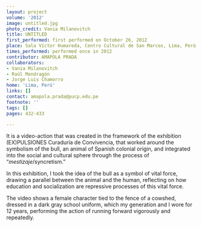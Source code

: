 ```yaml
---
layout: project
volume: '2012'
image: untitled.jpg
photo_credit: Vania Milanovitch
title: UNTITLED
first_performed: first performed on October 26, 2012
place: Sala Víctor Humareda, Centro Cultural de San Marcos, Lima, Perú
times_performed: performed once in 2012
contributor: AMAPOLA PRADA
collaborators:
- Vania Milanovitch
- Raúl Mondragón
- Jorge Luis Chamorro
home: 'Lima, Perú'
links: []
contact: amapola.prada@pucp.edu.pe
footnote: ''
tags: []
pages: 432-433

---
```


It is a video-action that was created in the framework of the exhibition (EX)PULSIONES Curaduría de Convivencia, that worked around the symbolism of the bull, an animal of Spanish colonial origin, and integrated into the social and cultural sphere through the process of “_mestizaje_/syncretism.”

In this exhibition, I took the idea of the bull as a symbol of vital force, drawing a parallel between the animal and the human, reflecting on how education and socialization are repressive processes of this vital force.

The video shows a female character tied to the fence of a cowshed, dressed in a dark gray school uniform, which my generation and I wore for 12 years, performing the action of running forward vigorously and repeatedly.

